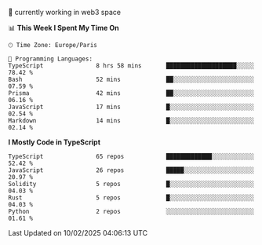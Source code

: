 🔭 currently working in web3 space

<!--START_SECTION:waka-->
📊 **This Week I Spent My Time On** 

```text
🕑︎ Time Zone: Europe/Paris

💬 Programming Languages: 
TypeScript               8 hrs 58 mins       ████████████████████░░░░░   78.42 % 
Bash                     52 mins             ██░░░░░░░░░░░░░░░░░░░░░░░   07.59 % 
Prisma                   42 mins             ██░░░░░░░░░░░░░░░░░░░░░░░   06.16 % 
JavaScript               17 mins             █░░░░░░░░░░░░░░░░░░░░░░░░   02.54 % 
Markdown                 14 mins             █░░░░░░░░░░░░░░░░░░░░░░░░   02.14 % 
```

**I Mostly Code in TypeScript** 

```text
TypeScript               65 repos            █████████████░░░░░░░░░░░░   52.42 % 
JavaScript               26 repos            █████░░░░░░░░░░░░░░░░░░░░   20.97 % 
Solidity                 5 repos             █░░░░░░░░░░░░░░░░░░░░░░░░   04.03 % 
Rust                     5 repos             █░░░░░░░░░░░░░░░░░░░░░░░░   04.03 % 
Python                   2 repos             ░░░░░░░░░░░░░░░░░░░░░░░░░   01.61 % 
```




 Last Updated on 10/02/2025 04:06:13 UTC
<!--END_SECTION:waka-->
